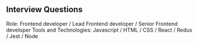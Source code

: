 Interview Questions
------------------------------------------------------------------------------
Role: Frontend developer / Lead Frontend developer / Senior Frontend developer
Tools and Technologies: Javascript / HTML / CSS / React / Redux / Jest / Node 







